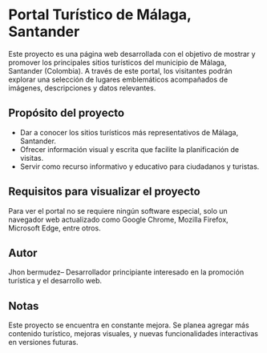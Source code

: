 # Portal Turístico de Málaga, Santander

Este proyecto es una página web desarrollada con el objetivo de mostrar y promover los principales sitios turísticos del municipio de Málaga, Santander (Colombia). A través de este portal, los visitantes podrán explorar una selección de lugares emblemáticos acompañados de imágenes, descripciones y datos relevantes.

## Propósito del proyecto

- Dar a conocer los sitios turísticos más representativos de Málaga, Santander.
- Ofrecer información visual y escrita que facilite la planificación de visitas.
- Servir como recurso informativo y educativo para ciudadanos y turistas.

## Requisitos para visualizar el proyecto

Para ver el portal no se requiere ningún software especial, solo un navegador web actualizado como Google Chrome, Mozilla Firefox, Microsoft Edge, entre otros.


## Autor

Jhon bermudez– Desarrollador principiante interesado en la promoción turística y el desarrollo web.

## Notas

Este proyecto se encuentra en constante mejora. Se planea agregar más contenido turístico, mejoras visuales, y nuevas funcionalidades interactivas en versiones futuras.


